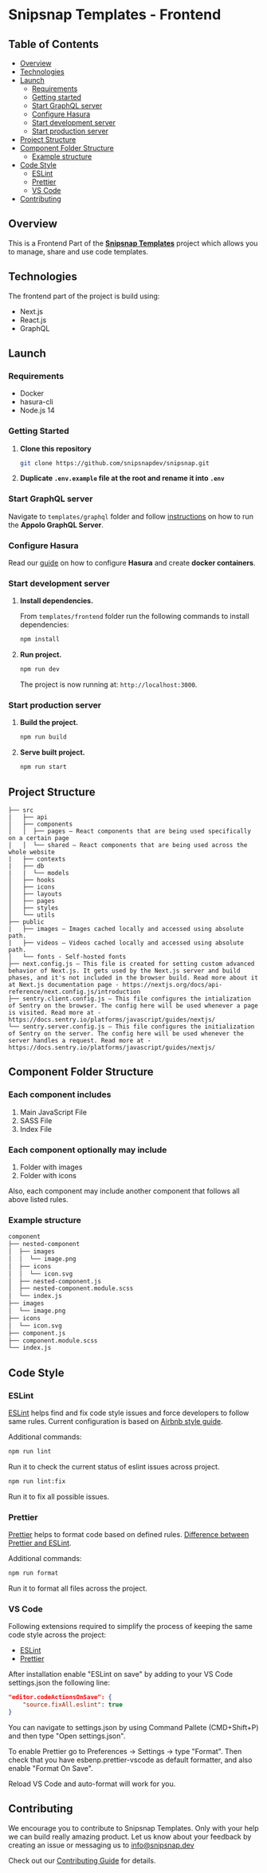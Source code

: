# Snipsnap Templates - Frontend 

## Table of Contents
- [Overview](#overview)
- [Technologies](#technologies)
- [Launch](#launch)
  - [Requirements](#requirements)
  - [Getting started](#getting-started)
  - [Start GraphQL server](#start-graphql-server)
  - [Configure Hasura](#configure-hasura)
  - [Start development server](#start-development-server)
  - [Start production server](#start-production-server)
- [Project Structure](#project-structure)
- [Component Folder Structure](#component-folder-structure)
  - [Example structure](#example-structure)
- [Code Style](#code-style)
  - [ESLint](#eslint)
  - [Prettier](#prettier)
  - [VS Code](#vs-code)
- [Contributing](#contributing)

## Overview
This is a Frontend Part of the [**Snipsnap Templates**](https://templates.snipsnap.dev/) project which allows you to manage, share and use code templates. 

## Technologies
  The frontend part of the project is build using:
- Next.js
- React.js
- GraphQL

## Launch
### Requirements

- Docker
- hasura-cli
- Node.js 14

### Getting Started
1. **Clone this repository**

   ```bash
   git clone https://github.com/snipsnapdev/snipsnap.git
   ```

2. **Duplicate `.env.example` file at the root and rename it into `.env`**

### Start GraphQL server
Navigate to `templates/graphql` folder and follow [instructions](https://github.com/snipsnapdev/snipsnap/blob/master/templates/graphql/README.md) on how to run the **Appolo GraphQL Server**. 


### Configure Hasura

Read our [guide](https://github.com/snipsnapdev/snipsnap/tree/master/templates/hasura) on how to configure **Hasura** and create **docker containers**.

### Start development server
1. **Install dependencies.**
   
   From `templates/frontend` folder run the following commands to install dependencies:
   ```bash
   npm install
   ```

2. **Run project.**

   ```bash
   npm run dev
   ```

   The project is now running at: `http://localhost:3000`.

### Start production server
1. **Build the project.**
   ```bash
   npm run build
   ```
2. **Serve built project.**
   ```bash
   npm run start
   ```



## Project Structure
```text
├── src
|   ├── api 
│   ├── components
│   │  ├── pages — React components that are being used specifically on a certain page
│   │  └── shared — React components that are being used across the whole website
|   ├── contexts
|   ├── db
|   |  └── models
│   ├── hooks
│   ├── icons 
│   ├── layouts
│   ├── pages
│   ├── styles
│   └── utils
├── public
|   ├── images — Images cached locally and accessed using absolute path.
|   ├── videos — Videos cached locally and accessed using absolute path.
│   └── fonts - Self-hosted fonts
├── next.config.js — This file is created for setting custom advanced behavior of Next.js. It gets used by the Next.js server and build phases, and it's not included in the browser build. Read more about it at Next.js documentation page - https://nextjs.org/docs/api-reference/next.config.js/introduction
├── sentry.client.config.js — This file configures the intialization of Sentry on the browser. The config here will be used whenever a page is visited. Read more at - https://docs.sentry.io/platforms/javascript/guides/nextjs/
└── sentry.server.config.js — This file configures the initialization of Sentry on the server. The config here will be used whenever the server handles a request. Read more at - https://docs.sentry.io/platforms/javascript/guides/nextjs/
```

## Component Folder Structure

### Each component includes

1. Main JavaScript File
2. SASS File
3. Index File

### Each component optionally may include

1. Folder with images
2. Folder with icons

Also, each component may include another component that follows all above listed rules.

### Example structure

```bash
component
├── nested-component
│  ├── images
│  │  └── image.png
│  ├── icons
│  │  └── icon.svg
│  ├── nested-component.js
│  ├── nested-component.module.scss
│  └── index.js
├── images
│  └── image.png
├── icons
│  └── icon.svg
├── component.js
├── component.module.scss
└── index.js
```

## Code Style

### ESLint

[ESLint](https://eslint.org/) helps find and fix code style issues and force developers to follow same rules. Current configuration is based on [Airbnb style guide](https://github.com/airbnb/javascript).

Additional commands:

```bash
npm run lint
```

Run it to check the current status of eslint issues across project.

```bash
npm run lint:fix
```

Run it to fix all possible issues.

### Prettier

[Prettier](https://prettier.io/) helps to format code based on defined rules. [Difference between Prettier and ESLint](https://prettier.io/docs/en/comparison.html).

Additional commands:

```bash
npm run format
```

Run it to format all files across the project.

### VS Code

Following extensions required to simplify the process of keeping the same code style across the project:

- [ESLint](https://marketplace.visualstudio.com/items?itemName=dbaeumer.vscode-eslint)
- [Prettier](https://marketplace.visualstudio.com/items?itemName=esbenp.prettier-vscode)

After installation enable "ESLint on save" by adding to your VS Code settings.json the following line:

```json
"editor.codeActionsOnSave": {
    "source.fixAll.eslint": true
}
```

You can navigate to settings.json by using Command Pallete (CMD+Shift+P) and then type "Open settings.json".

To enable Prettier go to Preferences -> Settings -> type "Format". Then check that you have esbenp.prettier-vscode as default formatter, and also enable "Format On Save".

Reload VS Code and auto-format will work for you.

## Contributing
We encourage you to contribute to Snipsnap Templates. Only with your help we can build really amazing product. Let us know about your feedback by creating an issue or messaging us to info@snipsnap.dev

Check out our [Contributing Guide](https://github.com/snipsnapdev/snipsnap/blob/master/templates/contributing.md) for details.

